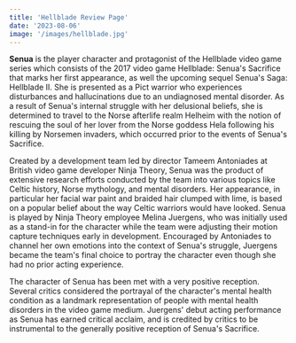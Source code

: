 ```yaml
---
title: 'Hellblade Review Page'
date: '2023-08-06'
image: '/images/hellblade.jpg'
---
```


**Senua** is the player character and protagonist of the Hellblade video game series which consists of the 2017 video game Hellblade: Senua's Sacrifice that marks her first appearance, as well the upcoming sequel Senua's Saga: Hellblade II. She is presented as a Pict warrior who experiences disturbances and hallucinations due to an undiagnosed mental disorder. As a result of Senua's internal struggle with her delusional beliefs, she is determined to travel to the Norse afterlife realm Helheim with the notion of rescuing the soul of her lover from the Norse goddess Hela following his killing by Norsemen invaders, which occurred prior to the events of Senua's Sacrifice.

Created by a development team led by director Tameem Antoniades at British video game developer Ninja Theory, Senua was the product of extensive research efforts conducted by the team into various topics like Celtic history, Norse mythology, and mental disorders. Her appearance, in particular her facial war paint and braided hair clumped with lime, is based on a popular belief about the way Celtic warriors would have looked. Senua is played by Ninja Theory employee Melina Juergens, who was initially used as a stand-in for the character while the team were adjusting their motion capture techniques early in development. Encouraged by Antoniades to channel her own emotions into the context of Senua's struggle, Juergens became the team's final choice to portray the character even though she had no prior acting experience.

The character of Senua has been met with a very positive reception. Several critics considered the portrayal of the character's mental health condition as a landmark representation of people with mental health disorders in the video game medium. Juergens' debut acting performance as Senua has earned critical acclaim, and is credited by critics to be instrumental to the generally positive reception of Senua's Sacrifice.
